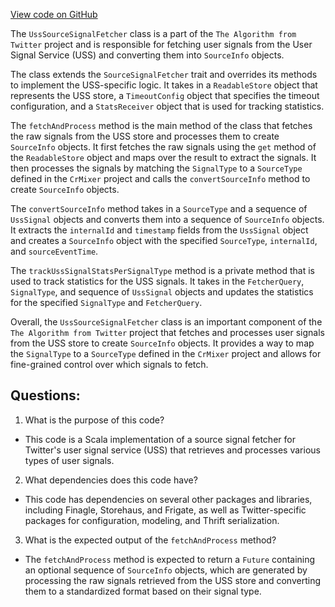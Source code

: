 [View code on GitHub](https://github.com/misbahsy/the-algorithm/cr-mixer/server/src/main/scala/com/twitter/cr_mixer/source_signal/UssSourceSignalFetcher.scala)

The `UssSourceSignalFetcher` class is a part of the `The Algorithm from Twitter` project and is responsible for fetching user signals from the User Signal Service (USS) and converting them into `SourceInfo` objects. 

The class extends the `SourceSignalFetcher` trait and overrides its methods to implement the USS-specific logic. It takes in a `ReadableStore` object that represents the USS store, a `TimeoutConfig` object that specifies the timeout configuration, and a `StatsReceiver` object that is used for tracking statistics. 

The `fetchAndProcess` method is the main method of the class that fetches the raw signals from the USS store and processes them to create `SourceInfo` objects. It first fetches the raw signals using the `get` method of the `ReadableStore` object and maps over the result to extract the signals. It then processes the signals by matching the `SignalType` to a `SourceType` defined in the `CrMixer` project and calls the `convertSourceInfo` method to create `SourceInfo` objects. 

The `convertSourceInfo` method takes in a `SourceType` and a sequence of `UssSignal` objects and converts them into a sequence of `SourceInfo` objects. It extracts the `internalId` and `timestamp` fields from the `UssSignal` object and creates a `SourceInfo` object with the specified `SourceType`, `internalId`, and `sourceEventTime`. 

The `trackUssSignalStatsPerSignalType` method is a private method that is used to track statistics for the USS signals. It takes in the `FetcherQuery`, `SignalType`, and sequence of `UssSignal` objects and updates the statistics for the specified `SignalType` and `FetcherQuery`. 

Overall, the `UssSourceSignalFetcher` class is an important component of the `The Algorithm from Twitter` project that fetches and processes user signals from the USS store to create `SourceInfo` objects. It provides a way to map the `SignalType` to a `SourceType` defined in the `CrMixer` project and allows for fine-grained control over which signals to fetch.
## Questions: 
 1. What is the purpose of this code?
- This code is a Scala implementation of a source signal fetcher for Twitter's user signal service (USS) that retrieves and processes various types of user signals.

2. What dependencies does this code have?
- This code has dependencies on several other packages and libraries, including Finagle, Storehaus, and Frigate, as well as Twitter-specific packages for configuration, modeling, and Thrift serialization.

3. What is the expected output of the `fetchAndProcess` method?
- The `fetchAndProcess` method is expected to return a `Future` containing an optional sequence of `SourceInfo` objects, which are generated by processing the raw signals retrieved from the USS store and converting them to a standardized format based on their signal type.